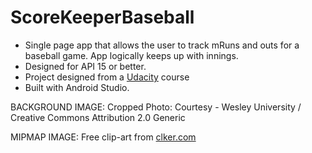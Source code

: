 # ScoreKeeperBaseball

* Single page app that allows the user to track mRuns and outs for a baseball game. App logically keeps up with innings.
* Designed for API 15 or better.
* Project designed from a [Udacity](https://www.udacity.com/course/android-basics-user-input--ud836) course
* Built with Android Studio.

BACKGROUND IMAGE: Cropped Photo: Courtesy - Wesley University / Creative Commons Attribution 2.0 Generic

MIPMAP IMAGE: Free clip-art from [clker.com](http://www.clker.com/clipart-baseball-8.html)

